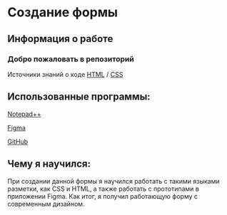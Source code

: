 Создание формы
===============
Информация о работе
-------------------

### Добро пожаловать в репозиторий

Источники знаний о коде [HTML](https://www.youtube.com/watch?v=5pBcKKiZSGE) / [CSS](https://www.youtube.com/watch?v=iPV5GKeHyV4)

Использованные программы:
-------------------------

[Notepad++](https://notepad-plus-plus.org/)

[Figma](https://www.figma.com)

[GitHub](https://github.com)

Чему я научился:
----------------

При создании данной формы я научился работать с такими языками разметки, как CSS и HTML, а также работать с прототипами в приложении Figma.
Как итог, я получил работающую форму с современным дизайном.
